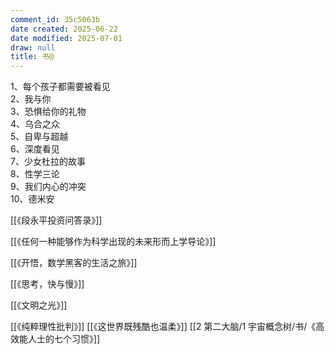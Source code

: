 ```yaml
---
comment_id: 35c5063b
date created: 2025-06-22
date modified: 2025-07-01
draw: null
title: 书@
---
```

1、每个孩子都需要被看见  
2、我与你  
3、恐惧给你的礼物  
4、乌合之众  
5、自卑与超越  
6、深度看见  
7、少女杜拉的故事  
8、性学三论  
9、我们内心的冲突  
10、德米安

[[《段永平投资问答录》]]

[[《任何一种能够作为科学出现的未来形而上学导论》]]

[[《开悟，数学黑客的生活之旅》]]

[[《思考，快与慢》]]

[[《文明之光》]]

[[《纯粹理性批判》]] [[《这世界既残酷也温柔》]] [[2 第二大脑/1 宇宙概念树/书/《高效能人士的七个习惯》]]
